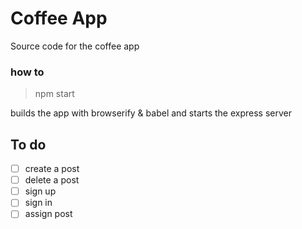# Coffee App

Source code for the coffee app

### how to

> npm start

builds the app with browserify & babel and starts the express server

## To do
- [ ] create a post
- [ ] delete a post
- [ ] sign up
- [ ] sign in
- [ ] assign post
